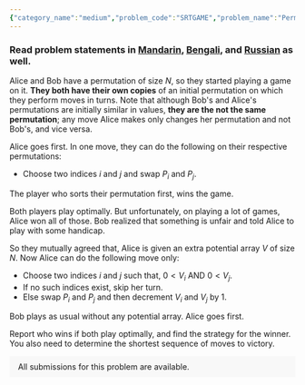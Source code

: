 ```yaml
---
{"category_name":"medium","problem_code":"SRTGAME","problem_name":"Permutation Sorting Game","problemComponents":{"constraints":"- $1 \\leq T \\leq 1000$\n- $1 \\leq N \\leq 10^5$\n- $1 \\leq P_i \\leq N$\n- $1\\leq V_i \\leq 10^9$\n- $P_1, P_2, \\dots, P_N$ form a permutation of values from $1$ to $N$\n- $\\sum N$ over all test cases is at most $10^5$\n","constraintsState":true,"subtasks":"- 30 points : $1 \\leq R \\leq 10000$\n- 70 points : $1 \\leq R \\leq 10^9$\n","subtasksState":false,"inputFormat":"- The first line contains $T$ - the number of test cases. Then the test cases follow.\n- The first line of each test case contains a single integer $N$ - the size of the permutation.\n- The next line contains $N$ space separated integers $P_1, P_2, \\dots, P_N$.\n- The next line contains $N$ space separated integers $V_1, V_2, \\dots, V_N$.\n","inputFormatState":true,"outputFormat":"For each test case:\n- Output on the first line the winner of the match, i.e. `Alice` or `Bob`. You may print each character of the string in uppercase or lowercase (for example, the strings `Alice`, `ALICE`, `alIcE` and `aLiCe` will all be treated as identical).\n- Output on the next line an integer $M$ - the minimum number of moves taken by the winner.\n- Then output $M$ lines, where the $i$-th line contains two integers denoting the $i$-th move by the winner.\n","outputFormatState":true,"sampleTestCases":{"0":{"id":1,"input":"2\n10\n1 8 10 4 2 5 7 9 3 6\n2 1 2 1 2 1 1 1 1 2\n10\n6 2 9 1 7 8 10 5 3 4\n2 1 1 2 2 2 2 2 1 2","output":"Bob\n6\n2 8\n2 9\n2 3\n2 10\n2 6\n2 5\nALiCE\n7\n3 9\n1 4\n4 10\n10 7\n7 5\n5 8\n8 6","explanation":"","isDeleted":false}}},"video_editorial_url":"","languages_supported":{"0":"CPP14","1":"C","2":"JAVA","3":"PYTH 3.6","4":"CPP17","5":"PYTH","6":"PYP3","7":"CS2","8":"ADA","9":"PYPY","10":"TEXT","11":"PAS fpc","12":"NODEJS","13":"RUBY","14":"PHP","15":"GO","16":"HASK","17":"TCL","18":"PERL","19":"SCALA","20":"LUA","21":"kotlin","22":"BASH","23":"JS","24":"LISP sbcl","25":"rust","26":"PAS gpc","27":"BF","28":"CLOJ","29":"R","30":"D","31":"CAML","32":"FORT","33":"ASM","34":"swift","35":"FS","36":"WSPC","37":"LISP clisp","38":"SQL","39":"SCM guile","40":"PERL6","41":"ERL","42":"CLPS","43":"ICK","44":"NICE","45":"PRLG","46":"ICON","47":"COB","48":"SCM chicken","49":"PIKE","50":"SCM qobi","51":"ST","52":"SQLQ","53":"NEM"},"max_timelimit":1,"source_sizelimit":50000,"problem_author":"anshugarg12","problem_tester":"","date_added":"22-10-2021","tags":{"0":"anshugarg12","1":"constructive","2":"cook134","3":"greedy","4":"implementation","5":"medium"},"problem_difficulty_level":"Unavailable","best_tag":"","editorial_url":"https://discuss.codechef.com/problems/SRTGAME","time":{"view_start_date":1635100204,"submit_start_date":1635100204,"visible_start_date":1635100204,"end_date":1735669800},"is_direct_submittable":false,"problemDiscussURL":"https://discuss.codechef.com/search?q=SRTGAME","is_proctored":false,"visitedContests":{},"layout":"problem"}
---
```

### Read problem statements in [Mandarin](https://www.codechef.com/download/translated/COOK134/mandarin/SRTGAME.pdf), [Bengali](https://www.codechef.com/download/translated/COOK134/bengali/SRTGAME.pdf), and [Russian](https://www.codechef.com/download/translated/COOK134/russian/SRTGAME.pdf) as well.

Alice and Bob have a permutation of size $N$, so they started playing a game on it. **They both have their own copies** of an initial permutation on which they perform moves in turns. Note that although Bob's and Alice's permutations are initially similar in values, **they are the not the same permutation**; any move Alice makes only changes her permutation and not Bob's, and vice versa.

Alice goes first. In one move, they can do the following on their respective permutations:

- Choose two indices $i$ and $j$ and swap $P_i$ and $P_j$.

The player who sorts their permutation first, wins the game.

Both players play optimally. But unfortunately, on playing a lot of games, Alice won all of those. Bob realized that something is unfair and told Alice to play with some handicap.

So they mutually agreed that, Alice is given an extra potential array $V$ of size $N$. Now Alice can do the following move only:

- Choose two indices $i$ and $j$ such that, $0 \lt V_i$ AND $0 \lt V_j$.
- If no such indices exist, skip her turn.
- Else swap $P_i$ and $P_j$ and then decrement $V_i$ and $V_j$ by $1$.

Bob plays as usual without any potential array. Alice goes first.

Report who wins if both play optimally, and find the strategy for the winner. You also need to determine the shortest sequence of moves to victory.

<aside style='background: #f8f8f8;padding: 10px 15px;'><div>All submissions for this problem are available.</div></aside>